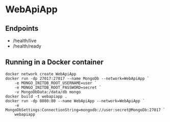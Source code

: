 # WebApiApp

## Endpoints

- /health/live
- /health/ready

## Running in a Docker container

    docker network create WebApiApp
    docker run -dp 27017:27017 --name MongoDb --network=WebApiApp `
        -e MONGO_INITDB_ROOT_USERNAME=user `
        -e MONGO_INITDB_ROOT_PASSWORD=secret `
        -v MongoDbData:/data/db mongo
    docker build -t webapiapp .
    docker run -dp 8080:80 --name WebApiApp --network=WebApiApp `
        -e MongoDbSettings:ConnectionString=mongodb://user:secret@MongoDb:27017 `
        webapiapp
